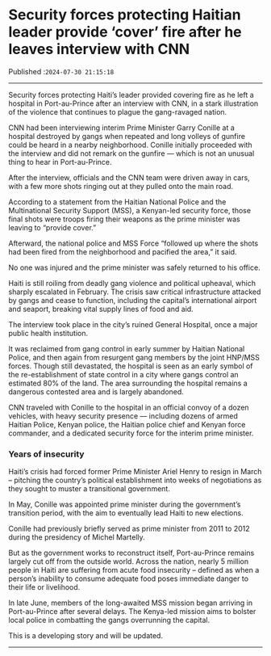 # Security forces protecting Haitian leader provide ‘cover’ fire after he leaves interview with CNN

Published :`2024-07-30 21:15:18`

---

Security forces protecting Haiti’s leader provided covering fire as he left a hospital in Port-au-Prince after an interview with CNN, in a stark illustration of the violence that continues to plague the gang-ravaged nation.

CNN had been interviewing interim Prime Minister Garry Conille at a hospital destroyed by gangs when repeated and long volleys of gunfire could be heard in a nearby neighborhood. Conille initially proceeded with the interview and did not remark on the gunfire — which is not an unusual thing to hear in Port-au-Prince.

After the interview, officials and the CNN team were driven away in cars, with a few more shots ringing out at they pulled onto the main road.

According to a statement from the Haitian National Police and the Multinational Security Support (MSS), a Kenyan-led security force, those final shots were troops firing their weapons as the prime minister was leaving to “provide cover.”

Afterward, the national police and MSS Force “followed up where the shots had been fired from the neighborhood and pacified the area,” it said.

No one was injured and the prime minister was safely returned to his office.

Haiti is still roiling from deadly gang violence and political upheaval, which sharply escalated in February. The crisis saw critical infrastructure attacked by gangs and cease to function, including the capital’s international airport and seaport, breaking vital supply lines of food and aid.

The interview took place in the city’s ruined General Hospital, once a major public health institution.

It was reclaimed from gang control in early summer by Haitian National Police, and then again from resurgent gang members by the joint HNP/MSS forces. Though still devastated, the hospital is seen as an early symbol of the re-establishment of state control in a city where gangs control an estimated 80% of the land. The area surrounding the hospital remains a dangerous contested area and is largely abandoned.

CNN traveled with Conille to the hospital in an official convoy of a dozen vehicles, with heavy security presence — including dozens of armed Haitian Police, Kenyan police, the Haitian police chief and Kenyan force commander, and a dedicated security force for the interim prime minister.

### Years of insecurity

Haiti’s crisis had forced former Prime Minister Ariel Henry to resign in March – pitching the country’s political establishment into weeks of negotiations as they sought to muster a transitional government.

In May, Conille was appointed prime minister during the government’s transition period, with the aim to eventually lead Haiti to new elections.

Conille had previously briefly served as prime minister from 2011 to 2012 during the presidency of Michel Martelly.

But as the government works to reconstruct itself, Port-au-Prince remains largely cut off from the outside world. Across the nation, nearly 5 million people in Haiti are suffering from acute food insecurity – defined as when a person’s inability to consume adequate food poses immediate danger to their life or livelihood.

In late June, members of the long-awaited MSS mission began arriving in Port-au-Prince after several delays. The Kenya-led mission aims to bolster local police in combatting the gangs overrunning the capital.

This is a developing story and will be updated.

---

